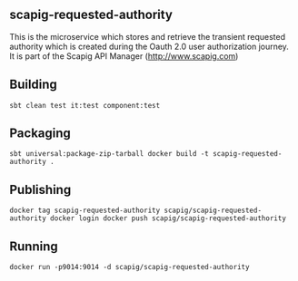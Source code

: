 ## scapig-requested-authority

This is the microservice which stores and retrieve the transient requested authority which is created during the Oauth 2.0 user authorization journey.
It is part of the Scapig API Manager (http://www.scapig.com)

## Building
``
sbt clean test it:test component:test
``

## Packaging
``
sbt universal:package-zip-tarball
docker build -t scapig-requested-authority .
``

## Publishing
``
docker tag scapig-requested-authority scapig/scapig-requested-authority
docker login
docker push scapig/scapig-requested-authority
``

## Running
``
docker run -p9014:9014 -d scapig/scapig-requested-authority
``
